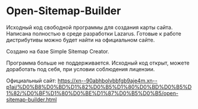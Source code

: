 # Open-Sitemap-Builder
Исходный код свободной программы для создания карты сайта. Написана полностью в среде разработки Lazarus. Готовые к работе дистрибутивы можно будет найти на официальном сайте.

Создано на базе Simple Sitemap Creator.

Программа больше не поддерживается. Исходный код открыт, можете доработать под себя, при условии соблюдения лицензии.

Официальный сайт: https://xn--90abhbolvbbfgb9aje4m.xn--p1ai/%D0%B8%D0%BD%D1%82%D0%B5%D1%80%D0%BD%D0%B5%D1%82/%D0%BF%D1%80%D0%BE%D1%87%D0%B5%D0%B5/open-sitemap-builder.html
